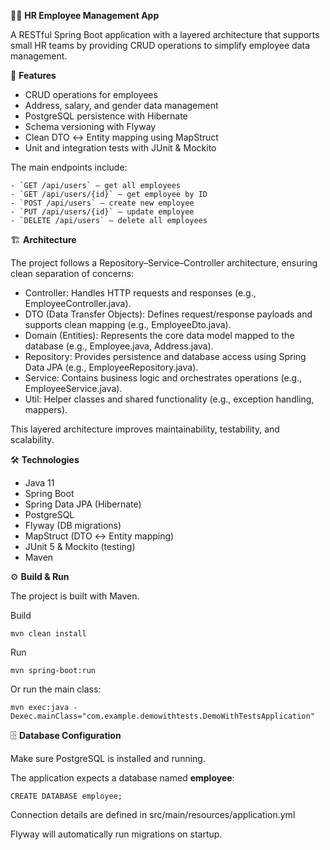 👩‍💼 **HR Employee Management App**

A RESTful Spring Boot application with a layered architecture that supports small HR teams by providing CRUD operations to simplify employee data management.

📌 **Features**

* CRUD operations for employees
* Address, salary, and gender data management
* PostgreSQL persistence with Hibernate
* Schema versioning with Flyway
* Clean DTO ↔ Entity mapping using MapStruct
* Unit and integration tests with JUnit & Mockito

The main endpoints include:
```
- `GET /api/users` – get all employees
- `GET /api/users/{id}` – get employee by ID
- `POST /api/users` – create new employee
- `PUT /api/users/{id}` – update employee
- `DELETE /api/users` – delete all employees
```

🏗 **Architecture**

The project follows a Repository–Service–Controller architecture, ensuring clean separation of concerns:

* Controller: Handles HTTP requests and responses (e.g., EmployeeController.java).
* DTO (Data Transfer Objects): Defines request/response payloads and supports clean mapping (e.g., EmployeeDto.java).
* Domain (Entities): Represents the core data model mapped to the database (e.g., Employee.java, Address.java).
* Repository: Provides persistence and database access using Spring Data JPA (e.g., EmployeeRepository.java).
* Service: Contains business logic and orchestrates operations (e.g., EmployeeService.java).
* Util: Helper classes and shared functionality (e.g., exception handling, mappers).

This layered architecture improves maintainability, testability, and scalability.

🛠️ **Technologies**
+ Java 11 
+ Spring Boot 
+ Spring Data JPA (Hibernate) 
+ PostgreSQL
+ Flyway (DB migrations)
+ MapStruct (DTO ↔ Entity mapping)
+ JUnit 5 & Mockito (testing)
+ Maven

⚙️ **Build & Run**

The project is built with Maven.

Build

```
mvn clean install
```
Run

```
mvn spring-boot:run
```

Or run the main class:
```
mvn exec:java -Dexec.mainClass="com.example.demowithtests.DemoWithTestsApplication"
```

🗄️ **Database Configuration**

Make sure PostgreSQL is installed and running.

The application expects a database named **employee**:  

```
CREATE DATABASE employee;
```

Connection details are defined in src/main/resources/application.yml

Flyway will automatically run migrations on startup.
